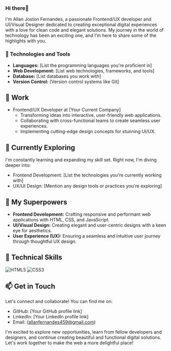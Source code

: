 ### Hi there👋
I'm Allan Joston Fernandes, a passionate Frontend/UX developer and UI/Visual Designer dedicated to creating exceptional digital experiences with a love for clean code and elegant solutions. My journey in the world of technology has been an exciting one, and I'm here to share some of the highlights with you.

<!--
**Allan2000-Git/Allan2000-Git** is a ✨ _special_ ✨ repository because its `README.md` (this file) appears on your GitHub profile.

Here are some ideas to get you started:

- 🔭 I’m currently working on ...
- 🌱 I’m currently learning ...
- 👯 I’m looking to collaborate on ...
- 🤔 I’m looking for help with ...
- 💬 Ask me about ...
- 📫 How to reach me: ...
- 😄 Pronouns: ...
- ⚡ Fun fact: ...
-->
### 🔧 Technologies and Tools

- **Languages:** [List the programming languages you're proficient in]
- **Web Development:** [List web technologies, frameworks, and tools]
- **Database:** [List databases you work with]
- **Version Control:** [Version control systems like Git]

## 💼 Work

- Frontend/UX Developer at [Your Current Company]
  - Transforming ideas into interactive, user-friendly web applications.
  - Collaborating with cross-functional teams to create seamless user experiences.
  - Implementing cutting-edge design concepts for stunning UI/UX.

## 🌱 Currently Exploring

I'm constantly learning and expanding my skill set. Right now, I'm diving deeper into:

- Frontend Development: [List the technologies you're currently working with]
- UX/UI Design: [Mention any design tools or practices you're exploring]

## 🚀 My Superpowers

- **Frontend Development:** Crafting responsive and performant web applications with HTML, CSS, and JavaScript.
- **UI/Visual Design:** Creating elegant and user-centric designs with a keen eye for aesthetics.
- **User Experience (UX):** Ensuring a seamless and intuitive user journey through thoughtful UX design.

## 💼 Technical Skills

![HTML5](https://img.shields.io/badge/html5-%23E34F26.svg?style=for-the-badge&logo=html5&logoColor=white) ![CSS3](https://img.shields.io/badge/css3-%231572B6.svg?style=for-the-badge&logo=css3&logoColor=white)

## 📫 Get in Touch

Let's connect and collaborate! You can find me on:

- GitHub: [Your GitHub profile link]
- LinkedIn: [Your LinkedIn profile link]
- Email: (allanfernandes459@gmail.com)

I'm excited to explore new opportunities, learn from fellow developers and designers, and continue creating beautiful and functional digital solutions. Let's work together to make the web a more delightful place!
